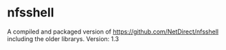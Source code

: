 # nfsshell
A compiled and packaged version of https://github.com/NetDirect/nfsshell including the older librarys.
Version: 1.3
